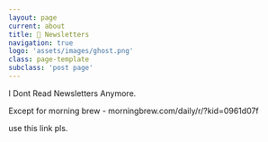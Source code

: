 ```yaml
---
layout: page
current: about
title: 📩 Newsletters
navigation: true
logo: 'assets/images/ghost.png'
class: page-template
subclass: 'post page'
---
```

I Dont Read Newsletters Anymore. 

Except for morning brew - morningbrew.com/daily/r/?kid=0961d07f

use this link pls.